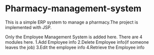 # Pharmacy-management-system
This is a simple ERP system to manage a pharmacy.The project is implemented with JSP.

Only the Employee Management System is added here.
There are 4 modules here.
1.Add Employee info
2.Delete Employee info(if someone leaves the job)
3.Edit the employee info
4.Retrieve the Employee info
